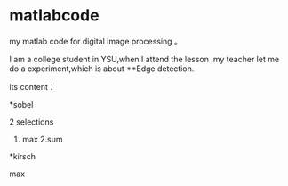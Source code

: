 # matlabcode
  
  my matlab code for digital image processing 。
  
  I am a college student in YSU,when I attend the lesson ,my teacher let me do a experiment,which is about **Edge detection.
  
  its content：
  
  *sobel
  
  2 selections
  
  1. max   2.sum

  *kirsch
  
  max


